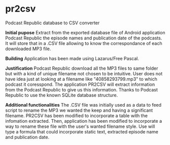 # pr2csv
Podcast Republic database to CSV converter

**Initial pupose**
  Extract from the exported database file of Android application Podcast Republic the episode names and publication date of the podcasts.
  It will store that in a .CSV file allowing to know the correspondance of each downloaded MP3 file.

**Building**
  Application has been made using Lazarus/Free Pascal.

**Justification**
  Podcast Republic download all the MP3 files to same folder but with a kind of unique filename not chosen to be intuitive.
  User does not have idea just at looking at a filename like "40858293799.mp3" to which podcast it coresspond.
  The application PR2CSV will extract information from the Podcast Republic to give us this information.
  Thanks to Podcast Republic to use the known SQLite database structure.

**Additional functionalities**
  The .CSV file was initially used as a data to feed script to rename the MP3 we wanted the keep and having a significant filename.
  PR2CSV has been modified to incorporate a table with the infomation extracted.
  Then, application has been modified to incorporate a way to rename these file with the user's wanted filename style.
  Use will type a formula that could incorporate static text, extracted episode name and publication date.
